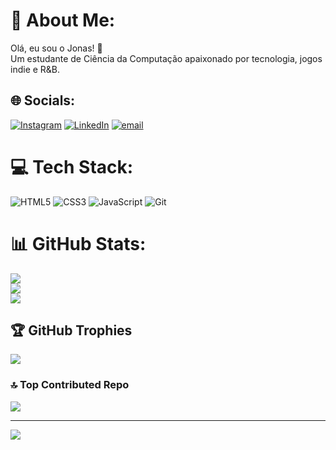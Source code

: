 # 💫 About Me:
Olá, eu sou o Jonas! 👋
<br> 
Um estudante de Ciência da Computação apaixonado por tecnologia, jogos indie e R&B.


## 🌐 Socials:
[![Instagram](https://img.shields.io/badge/Instagram-%23E4405F.svg?logo=Instagram&logoColor=white)](https://instagram.com/https://www.instagram.com/_tavariuss/) [![LinkedIn](https://img.shields.io/badge/LinkedIn-%230077B5.svg?logo=linkedin&logoColor=white)](https://linkedin.com/in/https://www.linkedin.com/in/jonas-tavares-984315160/) [![email](https://img.shields.io/badge/Email-D14836?logo=gmail&logoColor=white)](mailto:jonastavares98@gmail.com) 

# 💻 Tech Stack:
![HTML5](https://img.shields.io/badge/html5-%23E34F26.svg?style=for-the-badge&logo=html5&logoColor=white) ![CSS3](https://img.shields.io/badge/css3-%231572B6.svg?style=for-the-badge&logo=css3&logoColor=white) ![JavaScript](https://img.shields.io/badge/javascript-%23323330.svg?style=for-the-badge&logo=javascript&logoColor=%23F7DF1E) ![Git](https://img.shields.io/badge/git-%23F05033.svg?style=for-the-badge&logo=git&logoColor=white)
# 📊 GitHub Stats:
![](https://github-readme-stats.vercel.app/api?username=Tavarius98&theme=github_dark_dimmed&hide_border=false&include_all_commits=false&count_private=false)<br/>
![](https://nirzak-streak-stats.vercel.app/?user=Tavarius98&theme=github_dark_dimmed&hide_border=false)<br/>
![](https://github-readme-stats.vercel.app/api/top-langs/?username=Tavarius98&theme=github_dark_dimmed&hide_border=false&include_all_commits=false&count_private=false&layout=compact)

## 🏆 GitHub Trophies
![](https://github-profile-trophy.vercel.app/?username=Tavarius98&theme=github_dark_dimmed&no-frame=false&no-bg=true&margin-w=4)

### 🔝 Top Contributed Repo
![](https://github-contributor-stats.vercel.app/api?username=Tavarius98&limit=5&theme=github_dark_dimmed&combine_all_yearly_contributions=true)

---
[![](https://visitcount.itsvg.in/api?id=Tavarius98&icon=0&color=0)](https://visitcount.itsvg.in)
